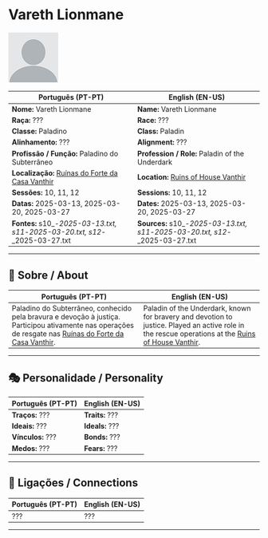 # Vareth Lionmane

![Vareth Lionmane](docs/assets/npc/npc_blank.png)

| **Português (PT-PT)** | **English (EN-US)** |
| --------------------- | ------------------- |
| **Nome:** Vareth Lionmane | **Name:** Vareth Lionmane |
| **Raça:** ??? | **Race:** ??? |
| **Classe:** Paladino | **Class:** Paladin |
| **Alinhamento:** ??? | **Alignment:** ??? |
| **Profissão / Função:** Paladino do Subterrâneo | **Profession / Role:** Paladin of the Underdark |
| **Localização:** [Ruínas do Forte da Casa Vanthir](ruinas_do_forte_da_casa_vanthir.md) | **Location:** [Ruins of House Vanthir](ruinas_do_forte_da_casa_vanthir.md) |
| **Sessões:** 10, 11, 12 | **Sessions:** 10, 11, 12 |
| **Datas:** 2025-03-13, 2025-03-20, 2025-03-27 | **Dates:** 2025-03-13, 2025-03-20, 2025-03-27 |
| **Fontes:** s10_-_2025-03-13.txt, s11_-_2025-03-20.txt, s12_-_2025-03-27.txt | **Sources:** s10_-_2025-03-13.txt, s11_-_2025-03-20.txt, s12_-_2025-03-27.txt |

---

## 📖 Sobre / About

| **Português (PT-PT)** | **English (EN-US)** |
| --------------------- | ------------------- |
| Paladino do Subterrâneo, conhecido pela bravura e devoção à justiça. Participou ativamente nas operações de resgate nas [Ruínas do Forte da Casa Vanthir](ruinas_do_forte_da_casa_vanthir.md). | Paladin of the Underdark, known for bravery and devotion to justice. Played an active role in the rescue operations at the [Ruins of House Vanthir](ruinas_do_forte_da_casa_vanthir.md). |

---

## 🎭 Personalidade / Personality

| **Português (PT-PT)** | **English (EN-US)** |
| --------------------- | ------------------- |
| **Traços:** ??? | **Traits:** ??? |
| **Ideais:** ??? | **Ideals:** ??? |
| **Vínculos:** ??? | **Bonds:** ??? |
| **Medos:** ??? | **Fears:** ??? |

---

## 🔗 Ligações / Connections

| **Português (PT-PT)** | **English (EN-US)** |
| --------------------- | ------------------- |
| ??? | ??? |

---
